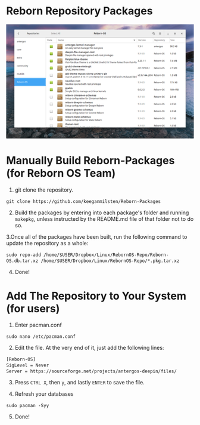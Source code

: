 # Reborn Repository Packages
![Reborn_Repository](/reborn-repo.png)
# Manually Build Reborn-Packages (for Reborn OS Team) 

1. git clone the repository.
```
git clone https://github.com/keeganmilsten/Reborn-Packages
```

2. Build the packages by entering into each package's folder and running `makepkg`, unless instructed by the README.md file of that folder not to do so.

3.Once all of the packages have been built, run the following command to update the repository as a whole:
```
sudo repo-add /home/$USER/Dropbox/Linux/RebornOS-Repo/Reborn-OS.db.tar.xz /home/$USER/Dropbox/Linux/RebornOS-Repo/*.pkg.tar.xz
```
4. Done!

# Add The Repository to Your System (for users)
1. Enter pacman.conf
```
sudo nano /etc/pacman.conf
```

2. Edit the file. At the very end of it, just add the following lines:
```
[Reborn-OS]
SigLevel = Never
Server = https://sourceforge.net/projects/antergos-deepin/files/
```

3. Press `CTRL X`, then `y`, and lastly `ENTER` to save the file.

4. Refresh your databases
```
sudo pacman -Syy
```

5. Done!
